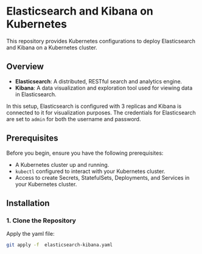 # Elasticsearch and Kibana on Kubernetes

This repository provides Kubernetes configurations to deploy Elasticsearch and Kibana on a Kubernetes cluster.

## Overview

- **Elasticsearch**: A distributed, RESTful search and analytics engine.
- **Kibana**: A data visualization and exploration tool used for viewing data in Elasticsearch.

In this setup, Elasticsearch is configured with 3 replicas and Kibana is connected to it for visualization purposes. The credentials for Elasticsearch are set to `admin` for both the username and password.

## Prerequisites

Before you begin, ensure you have the following prerequisites:

- A Kubernetes cluster up and running.
- `kubectl` configured to interact with your Kubernetes cluster.
- Access to create Secrets, StatefulSets, Deployments, and Services in your Kubernetes cluster.

## Installation

### 1. Clone the Repository

Apply the yaml file:

```bash
git apply -f  elasticsearch-kibana.yaml

